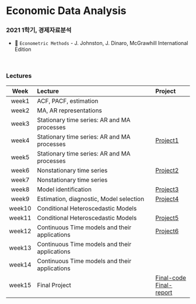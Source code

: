 # Economic Data Analysis
### 2021 1학기, 경제자료분석
* 📔 `Econometric Methods` - J. Johnston, J. Dinaro, McGrawhill International Edition  



<br>

### Lectures 
|Week|Lecture|Project|
|:---:|:---------------|:------|
|week1|ACF, PACF, estimation|
|week2|MA, AR representations|
|week3|Stationary time series: AR and MA processes|
|week4|Stationary time series: AR and MA processes|[Project1](https://github.com/Uzzeong2/What_I_learned/blob/main/2021-1_EconDataAnalysis/econ-anal_01.R)
|week5|Stationary time series: AR and MA processes|
|week6|Nonstationary time series|[Project2](https://github.com/Uzzeong2/What_I_learned/blob/main/2021-1_EconDataAnalysis/econ-anal_02.R)
|week7|Nonstationary time series|
|week8|Model identification|[Project3](https://github.com/Uzzeong2/What_I_learned/blob/main/2021-1_EconDataAnalysis/econ-anal_03.R)
|week9|Estimation, diagnostic, Model selection|[Project4](https://github.com/Uzzeong2/What_I_learned/blob/main/2021-1_EconDataAnalysis/econ-anal_04.R)
|week10|Conditional Heteroscedastic Models|
|week11|Conditional Heteroscedastic Models|[Project5](https://github.com/Uzzeong2/What_I_learned/blob/main/2021-1_EconDataAnalysis/econ-anal_05.R)
|week12|Continuous Time models and their applications|[Project6](https://github.com/Uzzeong2/What_I_learned/blob/main/2021-1_EconDataAnalysis/econ-anal_06.R)
|week13|Continuous Time models and their applications|
|week14|Continuous Time models and their applications|
|week15|Final Project|[Final-code](https://github.com/Uzzeong2/What_I_learned/blob/main/2021-1_EconDataAnalysis/econ-anal_Final.R) <br> [Final-report](https://github.com/Uzzeong2/What_I_learned/blob/main/2021-1_EconDataAnalysis/econ-anal_FinalProject.pdf)|
